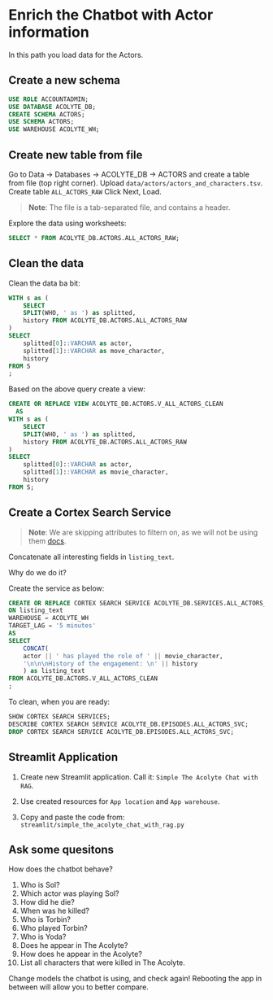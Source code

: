 # Enrich the Chatbot with Actor information

In this path you load data for the Actors.

## Create a new schema

```sql
USE ROLE ACCOUNTADMIN;
USE DATABASE ACOLYTE_DB;
CREATE SCHEMA ACTORS;
USE SCHEMA ACTORS;
USE WAREHOUSE ACOLYTE_WH;
```

## Create new table from file

Go to Data -> Databases -> ACOLYTE_DB -> ACTORS and create a table from file (top right corner).
Upload `data/actors/actors_and_characters.tsv`.
Create table `ALL_ACTORS_RAW`
Click Next, Load.

> **Note**: The file is a tab-separated file, and contains a header.

Explore the data using worksheets:

```sql
SELECT * FROM ACOLYTE_DB.ACTORS.ALL_ACTORS_RAW;
```

## Clean the data

Clean the data ba bit:

```sql
WITH s as (
    SELECT
    SPLIT(WHO, ' as ') as splitted,
    history FROM ACOLYTE_DB.ACTORS.ALL_ACTORS_RAW
)
SELECT
    splitted[0]::VARCHAR as actor,
    splitted[1]::VARCHAR as move_character,
    history
FROM S
;
```

Based on the above query create a view:

```sql
CREATE OR REPLACE VIEW ACOLYTE_DB.ACTORS.V_ALL_ACTORS_CLEAN
  AS
WITH s as (
    SELECT
    SPLIT(WHO, ' as ') as splitted,
    history FROM ACOLYTE_DB.ACTORS.ALL_ACTORS_RAW
)
SELECT
    splitted[0]::VARCHAR as actor,
    splitted[1]::VARCHAR as movie_character,
    history
FROM S;
```

## Create a Cortex Search Service

> **Note**: We are skipping attributes to filtern on,
> as we will not be using them [docs](https://docs.snowflake.com/en/sql-reference/sql/create-cortex-search).

Concatenate all interesting fields in `listing_text`.

Why do we do it?

Create the service as below:

```sql
CREATE OR REPLACE CORTEX SEARCH SERVICE ACOLYTE_DB.SERVICES.ALL_ACTORS_SVC
ON listing_text
WAREHOUSE = ACOLYTE_WH
TARGET_LAG = '5 minutes'
AS
SELECT
    CONCAT(
    actor || ' has played the role of ' || movie_character,
    '\n\n\nHistory of the engagement: \n' || history
    ) as listing_text
FROM ACOLYTE_DB.ACTORS.V_ALL_ACTORS_CLEAN
;
```

To clean, when you are ready:

```sql
SHOW CORTEX SEARCH SERVICES;
DESCRIBE CORTEX SEARCH SERVICE ACOLYTE_DB.EPISODES.ALL_ACTORS_SVC;
DROP CORTEX SEARCH SERVICE ACOLYTE_DB.EPISODES.ALL_ACTORS_SVC;
```

## Streamlit Application

1. Create new Streamlit application. Call it: `Simple The Acolyte Chat with RAG`.

1. Use created resources for `App location` and `App warehouse`.

1. Copy and paste the code from: `streamlit/simple_the_acolyte_chat_with_rag.py`

## Ask some quesitons

How does the chatbot behave?

1. Who is Sol?
1. Which actor was playing Sol?
1. How did he die?
1. When was he killed?
1. Who is Torbin?
1. Who played Torbin?
1. Who is Yoda?
1. Does he appear in The Acolyte?
1. How does he appear in the Acolyte?
1. List all characters that were killed in The Acolyte.

Change models the chatbot is using, and check again!
Rebooting the app in between will allow you to better
compare.
